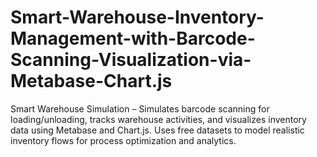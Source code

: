 # Smart-Warehouse-Inventory-Management-with-Barcode-Scanning-Visualization-via-Metabase-Chart.js
Smart Warehouse Simulation – Simulates barcode scanning for loading/unloading, tracks warehouse activities, and visualizes inventory data using Metabase and Chart.js. Uses free datasets to model realistic inventory flows for process optimization and analytics.
